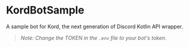 # KordBotSample
A sample bot for Kord, the next generation of Discord Kotlin API wrapper.
> *Note: Change the TOKEN in the `.env` file to your bot's token.*